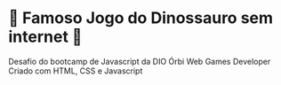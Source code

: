 # 🦕 Famoso Jogo do Dinossauro sem internet 🦖
Desafio do bootcamp de Javascript da DIO Órbi Web Games Developer
Criado com HTML, CSS e Javascript
